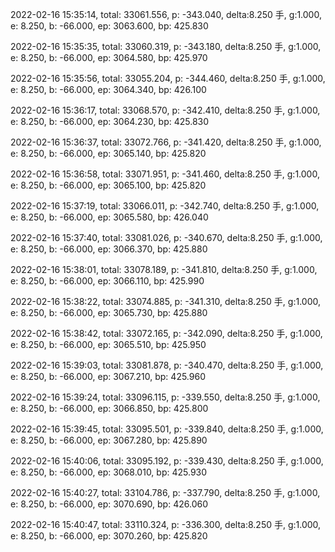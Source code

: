 2022-02-16 15:35:14, total: 33061.556, p: -343.040, delta:8.250 手, g:1.000, e: 8.250, b: -66.000, ep: 3063.600, bp: 425.830

2022-02-16 15:35:35, total: 33060.319, p: -343.180, delta:8.250 手, g:1.000, e: 8.250, b: -66.000, ep: 3064.580, bp: 425.970

2022-02-16 15:35:56, total: 33055.204, p: -344.460, delta:8.250 手, g:1.000, e: 8.250, b: -66.000, ep: 3064.340, bp: 426.100

2022-02-16 15:36:17, total: 33068.570, p: -342.410, delta:8.250 手, g:1.000, e: 8.250, b: -66.000, ep: 3064.230, bp: 425.830

2022-02-16 15:36:37, total: 33072.766, p: -341.420, delta:8.250 手, g:1.000, e: 8.250, b: -66.000, ep: 3065.140, bp: 425.820

2022-02-16 15:36:58, total: 33071.951, p: -341.460, delta:8.250 手, g:1.000, e: 8.250, b: -66.000, ep: 3065.100, bp: 425.820

2022-02-16 15:37:19, total: 33066.011, p: -342.740, delta:8.250 手, g:1.000, e: 8.250, b: -66.000, ep: 3065.580, bp: 426.040

2022-02-16 15:37:40, total: 33081.026, p: -340.670, delta:8.250 手, g:1.000, e: 8.250, b: -66.000, ep: 3066.370, bp: 425.880

2022-02-16 15:38:01, total: 33078.189, p: -341.810, delta:8.250 手, g:1.000, e: 8.250, b: -66.000, ep: 3066.110, bp: 425.990

2022-02-16 15:38:22, total: 33074.885, p: -341.310, delta:8.250 手, g:1.000, e: 8.250, b: -66.000, ep: 3065.730, bp: 425.880

2022-02-16 15:38:42, total: 33072.165, p: -342.090, delta:8.250 手, g:1.000, e: 8.250, b: -66.000, ep: 3065.510, bp: 425.950

2022-02-16 15:39:03, total: 33081.878, p: -340.470, delta:8.250 手, g:1.000, e: 8.250, b: -66.000, ep: 3067.210, bp: 425.960

2022-02-16 15:39:24, total: 33096.115, p: -339.550, delta:8.250 手, g:1.000, e: 8.250, b: -66.000, ep: 3066.850, bp: 425.800

2022-02-16 15:39:45, total: 33095.501, p: -339.840, delta:8.250 手, g:1.000, e: 8.250, b: -66.000, ep: 3067.280, bp: 425.890

2022-02-16 15:40:06, total: 33095.192, p: -339.430, delta:8.250 手, g:1.000, e: 8.250, b: -66.000, ep: 3068.010, bp: 425.930

2022-02-16 15:40:27, total: 33104.786, p: -337.790, delta:8.250 手, g:1.000, e: 8.250, b: -66.000, ep: 3070.690, bp: 426.060

2022-02-16 15:40:47, total: 33110.324, p: -336.300, delta:8.250 手, g:1.000, e: 8.250, b: -66.000, ep: 3070.260, bp: 425.820